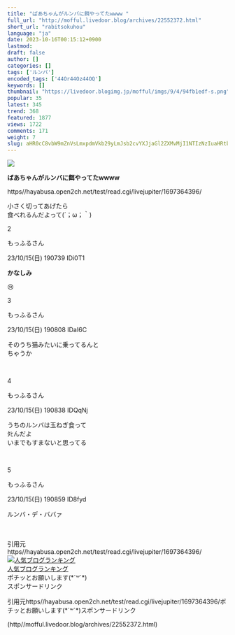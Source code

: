 ```yaml
---
title: "ばあちゃんがルンバに餌やってたwwww "
full_url: "http://mofful.livedoor.blog/archives/22552372.html"
short_url: "rabitsokuhou"
language: "ja"
date: 2023-10-16T00:15:12+0900
lastmod: 
draft: false
author: []
categories: []
tags: ['ルンバ']
encoded_tags: ['44Or44Oz44OQ']
keywords: []
thumbnail: "https://livedoor.blogimg.jp/mofful/imgs/9/4/94fb1edf-s.png"
popular: 35
latest: 345
trend: 368
featured: 1877
views: 1722
comments: 171
weight: 7
slug: aHR0cC8vbW9mZnVsLmxpdmVkb29yLmJsb2cvYXJjaGl2ZXMvMjI1NTIzNzIuaHRtbA==
---
```


![](https://livedoor.blogimg.jp/mofful/imgs/9/4/94fb1edf-s.png)

<div><p><b><p>ばあちゃんがルンバに餌やってたwwww</p></b> https//hayabusa.open2ch.net/test/read.cgi/livejupiter/1697364396/</p><p class='t_b'> 小さく切ってあげたら<br>食べれるんだよって(´；ω；｀) </p><p class='t_h'>2 <p>もっふるさん</p> <p> 23/10/15(日) 190739 IDi0T1</p></p><p class='t_b'><p><b> かなしみ</b></p>😢</p><p class='t_h'>3 <p>もっふるさん</p> <p> 23/10/15(日) 190808 IDaI6C</p></p> <p class='t_b'> そのうち猫みたいに乗ってるんと<br>ちゃうか </p><br> <p class='t_h'>4 <p>もっふるさん</p> <p> 23/10/15(日) 190838 IDQqNj</p></p> <p class='t_b'> うちのルンバは玉ねぎ食って<br>ﾀﾋんだよ<br>いまでもすまないと思ってる </p><br> <p class='t_h'>5 <p>もっふるさん</p> <p> 23/10/15(日) 190859 ID8fyd</p></p> <p class='t_b'> ルンバ・デ・ババァ </p><br> <br>引用元<br>https//hayabusa.open2ch.net/test/read.cgi/livejupiter/1697364396/<br><a href='//blog.with2.net/link/?2036932'><img title='人気ブログランキング' src='https//blog.with2.net/img/banner/banner_21.gif'></a><br><a href='//blog.with2.net/link/?2036932'>人気ブログランキング</a><br>ポチッとお願いします(*´꒳`*)<br>スポンサードリンク<br><img alt='' src='https//www11.a8.net/0.gif?a8mat=3BDUGQ+4RHMA+2HOM+BS629' height='1' width='1' border='0'> <p>引用元https//hayabusa.open2ch.net/test/read.cgi/livejupiter/1697364396/ポチッとお願いします(*´꒳`*)スポンサードリンク</p></div>

(http//mofful.livedoor.blog/archives/22552372.html)
